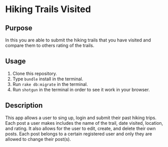 # Hiking Trails Visited

## Purpose

In this you are able to submit the hiking trails that you have visited and compare them to others rating of the trails. 

## Usage

1. Clone this repository.
2. Type `bundle` install in the terminal.
3. Run `rake db:migrate` in the terminal. 
4. Run `shotgun` in the terminal in order to see it work in your browser.

## Description

This app allows a user to sing up, login and submit their past hiking trips. Each post a user makes includes the name of the trail, date visited, location, and rating. It also allows for the user to edit, create, and delete their own posts. Each post belongs to a certain registered user and only they are allowed to change their post(s).
